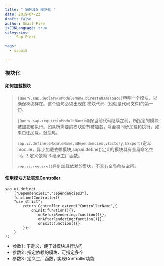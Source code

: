 ```yaml
---
title: " SAPUI5 模块化 "
date: 2019-04-22
draft: false
author: Small Fire
isCJKLanguage: true
categories: 
  -  Sap Fiori

tags: 
  - sapui5

---
```


### 模块化

#### 如何加载模块

> `jQuery.sap.declare(sModuleName,bCreateNamespace)`申明一个模块，以确保模块存在。这个语句必须出现在	模块代码（也就是代码文件)的第一句。
>
> `jQuery.sap.require(vModuleName)`确保当前代码继续之前，所指定的模块被加载和执行。如果所需要的模块没有被加载，将会被同步加载和执行，如果已经加载，就忽略。
>
> `sap.ui.define(sModuleName,aDependencies,vFactory,bExport)`定义module，异步加载依赖模块,sap.ui.define()定义的模块具有全局命名空间。2:定义依赖 3:继承工厂函数。
>
> `sap.ui.require()`异步加载依赖的模块，不具有全局命名空间。

#### 使用模块方法实现Controller

```JS
sap.ui.define(
	["Dependencies1","Dependencies2"],
	function(Controller){
	"use strict";
		return Controller.extend("ControllerName",{
			onInit:function(){},
               onBeforeRendering:function(){},
               onAfterRendering:function(){},
               onExit:function(){}
		});
	}
);
```

- 参数1 : 不定义，便于对模块进行访问
- 参数2 : 指定依赖的模块，可指定多个
- 参数3 : 定义工厂函数，实现Controller功能